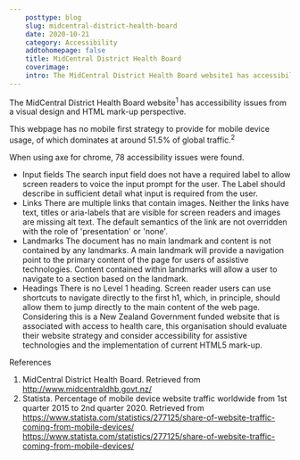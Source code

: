 ```yaml
---  
    posttype: blog
    slug: midcentral-district-health-board
    date: 2020-10-21
    category: Accessibility
    addtohomepage: false
    title: MidCentral District Health Board
    coverimage:
    intro: The MidCentral District Health Board website1 has accessibility issues from a visual design and HTML mark-up perspective.
---
```


<div class="description">

The MidCentral District Health Board website<sup>1</sup> has accessibility issues from a visual design and HTML mark-up perspective.

This webpage has no mobile first strategy to provide for mobile device usage, of which dominates at around 51.5% of global traffic.<sup>2</sup>

When using axe for chrome, 78 accessibility issues were found.
* Input fields
The search input field does not have a required label to allow screen readers to voice the input prompt for the user. The Label should describe in sufficient detail what input is required from the user.
* Links
There are multiple links that contain images. Neither the links have text, titles or aria-labels that are visible for screen readers and images are missing alt text. The default semantics of the link are not overridden with the role of 'presentation' or 'none'.
* Landmarks
The document has no main landmark and content is not contained by any landmarks. A main landmark will provide a navigation point to the primary content of the page for users of assistive technologies. Content contained within landmarks will allow a user to navigate to a section based on the landmark.
* Headings
There is no Level 1 heading. Screen reader users can use shortcuts to navigate directly to the first h1, which, in principle, should allow them to jump directly to the main content of the web page.
Considering this is a New Zealand Government funded website that is associated with access to health care, this organisation should evaluate their website strategy and consider accessibility for assistive technologies and the implementation of current HTML5 mark-up.

References
1.	MidCentral District Health Board. Retrieved from http://www.midcentraldhb.govt.nz/
2.	Statista. Percentage of mobile device website traffic worldwide from 1st quarter 2015 to 2nd quarter 2020. Retrieved from https://www.statista.com/statistics/277125/share-of-website-traffic-coming-from-mobile-devices/ https://www.statista.com/statistics/277125/share-of-website-traffic-coming-from-mobile-devices/

</div>